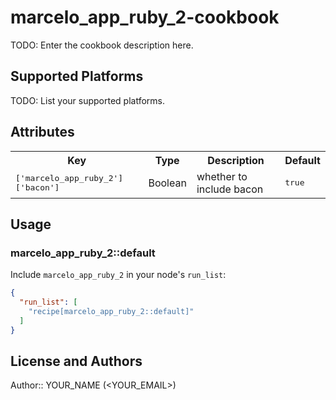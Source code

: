 # marcelo_app_ruby_2-cookbook

TODO: Enter the cookbook description here.

## Supported Platforms

TODO: List your supported platforms.

## Attributes

<table>
  <tr>
    <th>Key</th>
    <th>Type</th>
    <th>Description</th>
    <th>Default</th>
  </tr>
  <tr>
    <td><tt>['marcelo_app_ruby_2']['bacon']</tt></td>
    <td>Boolean</td>
    <td>whether to include bacon</td>
    <td><tt>true</tt></td>
  </tr>
</table>

## Usage

### marcelo_app_ruby_2::default

Include `marcelo_app_ruby_2` in your node's `run_list`:

```json
{
  "run_list": [
    "recipe[marcelo_app_ruby_2::default]"
  ]
}
```

## License and Authors

Author:: YOUR_NAME (<YOUR_EMAIL>)
